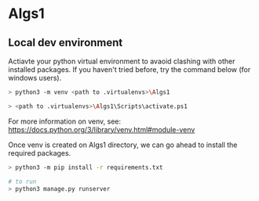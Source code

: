 # Algs1

## Local dev environment

Actiavte your python virtual environment to avaoid clashing with other installed packages. If you haven't tried before, try the command below (for windows users).

```sh
> python3 -m venv <path to .virtualenvs>\Algs1

> <path to .virtualenvs>\Algs1\Scripts\activate.ps1 
```

For more information on venv, see: https://docs.python.org/3/library/venv.html#module-venv

Once venv is created on Algs1 directory, we can go ahead to install the required packages.

```sh
> python3 -m pip install -r requirements.txt

# to run
> python3 manage.py runserver
```